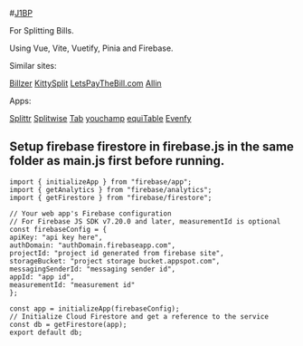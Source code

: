 #[J1BP](https://joeysoh.github.io/J1BP/?)

For Splitting Bills.

Using Vue, Vite, Vuetify, Pinia and Firebase.

Similar sites:

[Billzer](https://billzer.com/)
[KittySplit](https://www.kittysplit.com/en/)
[LetsPayTheBill.com](https://www.letspaythebill.com/)
[Allin](https://everyoneallin.com/bill-splitter/split-the-bills/)

Apps:

[Splittr](https://splittr.io/)
[Splitwise](https://www.splitwise.com/)
[Tab](https://tabapp.co/)
[youchamp](https://youchampapp.com/)
[equiTable](https://equitableapp.com/)
[Evenfy](https://www.evenfy.com/en-us/)


## Setup firebase firestore in firebase.js in the same folder as main.js first before running.

    import { initializeApp } from "firebase/app";
    import { getAnalytics } from "firebase/analytics";
    import { getFirestore } from "firebase/firestore";

    // Your web app's Firebase configuration
    // For Firebase JS SDK v7.20.0 and later, measurementId is optional
    const firebaseConfig = {
    apiKey: "api key here",
    authDomain: "authDomain.firebaseapp.com",
    projectId: "project id generated from firebase site",
    storageBucket: "project storage bucket.appspot.com",
    messagingSenderId: "messaging sender id",
    appId: "app id",
    measurementId: "measurement id"
    };

    const app = initializeApp(firebaseConfig);
    // Initialize Cloud Firestore and get a reference to the service
    const db = getFirestore(app);
    export default db;
